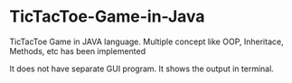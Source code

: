 # TicTacToe-Game-in-Java
TicTacToe Game in JAVA language.
Multiple concept like OOP, Inheritace, Methods, etc has been implemented

It does not have separate GUI program.
It shows the output in terminal.
